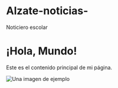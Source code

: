 # Alzate-noticias-
Noticiero escolar 
<!DOCTYPE html>
<html>
<head>
  <title>Mi Página Web</title>
</head>
<body>
  <h1>¡Hola, Mundo!</h1>
  <p>Este es el contenido principal de mi página.</p>
  <img src="imagen.jpg" alt="Una imagen de ejemplo">
</body>
</html>